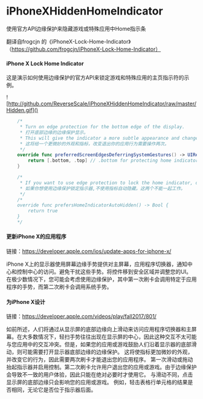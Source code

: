 # iPhoneXHiddenHomeIndicator
使用官方API边缘保护来隐藏游戏或特殊应用中Home指示条

翻译自frogcjn 的《iPhoneX-Lock-Home-Indicator》（https://github.com/frogcjn/iPhoneX-Lock-Home-Indicator）

#### iPhone X Lock Home Indicator
这是演示如何使用边缘保护的官方API来锁定游戏和特殊应用的主页指示符的示例。

![http://github.com/ReverseScale/iPhoneXHiddenHomeIndicator/raw/master/Hidden.gif]()

```Swift
    /*
     * Turn on edge protection for the bottom edge of the display.
     * 打开底部边缘的边缘保护显示。
     * This will give the indicator a more subtle appearance and change it's behavior so that two swipes are required to exit your app.
     * 这将给一个更微妙的外观和指标，改变退出你的应用行为需要操作两次。
     */
    override func preferredScreenEdgesDeferringSystemGestures() -> UIRectEdge {
        return [.bottom, .top] // .bottom for protecting home indicator, .top for protecting control center
    }

    /*
     * If you want to use edge protection to lock the home indicator, do not use home indicator auto-hiding.These two do not work together.
     * 如果你想使用边缘保护锁定指示器,不使用指标自动隐藏。这两个不能一起工作。
     */
    /*
    override func prefersHomeIndicatorAutoHidden() -> Bool {
        return true
    }
    */
```

#### 更新iPhone X的应用程序
链接：https://developer.apple.com/ios/update-apps-for-iphone-x/

iPhone X上的显示器使用屏幕边缘手势提供对主屏幕，应用程序切换器，通知中心和控制中心的访问。避免干扰这些手势。将控件移到安全区域并调整您的UI。在极少数情况下，您可能会考虑使用边缘保护，其中第一次刷卡会调用特定于应用程序的手势，而第二次刷卡会调用系统手势。

#### 为iPhone X设计
链接：https://developer.apple.com/videos/play/fall2017/801/

如前所述，人们将通过从显示屏的底部边缘向上滑动来访问应用程序切换器和主屏幕。在大多数情况下，轻扫手势往往出现在显示屏的中心，因此这种交互不太可能与您应用中的交互冲突。但是，如果您的应用或游戏鼓励人们沿着显示器的底部滑动，则可能需要打开显示器底部边缘的边缘保护。
这将使指标更加微妙的外观，并改变它的行为，因此需要两次刷卡才能退出您的应用程序。
第一次滑动或拖动抬起指示器并启用控制。第二次刷卡允许用户退出您的应用或游戏。由于边缘保护会导致不一致的用户体验，因此只能在绝对必要时才使用它。
与滑动不同，点击显示屏的底部边缘只会影响您的应用或游戏。
例如，轻击表格行单元格的结果是否相同，无论它是否位于指示器后面。
